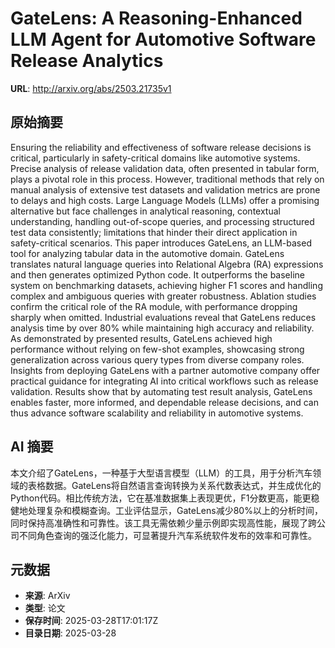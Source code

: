 # GateLens: A Reasoning-Enhanced LLM Agent for Automotive Software Release Analytics

**URL**: http://arxiv.org/abs/2503.21735v1

## 原始摘要

Ensuring the reliability and effectiveness of software release decisions is
critical, particularly in safety-critical domains like automotive systems.
Precise analysis of release validation data, often presented in tabular form,
plays a pivotal role in this process. However, traditional methods that rely on
manual analysis of extensive test datasets and validation metrics are prone to
delays and high costs. Large Language Models (LLMs) offer a promising
alternative but face challenges in analytical reasoning, contextual
understanding, handling out-of-scope queries, and processing structured test
data consistently; limitations that hinder their direct application in
safety-critical scenarios. This paper introduces GateLens, an LLM-based tool
for analyzing tabular data in the automotive domain. GateLens translates
natural language queries into Relational Algebra (RA) expressions and then
generates optimized Python code. It outperforms the baseline system on
benchmarking datasets, achieving higher F1 scores and handling complex and
ambiguous queries with greater robustness. Ablation studies confirm the
critical role of the RA module, with performance dropping sharply when omitted.
Industrial evaluations reveal that GateLens reduces analysis time by over 80%
while maintaining high accuracy and reliability. As demonstrated by presented
results, GateLens achieved high performance without relying on few-shot
examples, showcasing strong generalization across various query types from
diverse company roles. Insights from deploying GateLens with a partner
automotive company offer practical guidance for integrating AI into critical
workflows such as release validation. Results show that by automating test
result analysis, GateLens enables faster, more informed, and dependable release
decisions, and can thus advance software scalability and reliability in
automotive systems.


## AI 摘要

本文介绍了GateLens，一种基于大型语言模型（LLM）的工具，用于分析汽车领域的表格数据。GateLens将自然语言查询转换为关系代数表达式，并生成优化的Python代码。相比传统方法，它在基准数据集上表现更优，F1分数更高，能更稳健地处理复杂和模糊查询。工业评估显示，GateLens减少80%以上的分析时间，同时保持高准确性和可靠性。该工具无需依赖少量示例即实现高性能，展现了跨公司不同角色查询的强泛化能力，可显著提升汽车系统软件发布的效率和可靠性。

## 元数据

- **来源**: ArXiv
- **类型**: 论文
- **保存时间**: 2025-03-28T17:01:17Z
- **目录日期**: 2025-03-28
